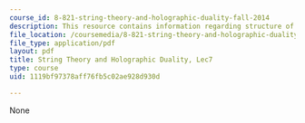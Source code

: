 ```yaml
---
course_id: 8-821-string-theory-and-holographic-duality-fall-2014
description: This resource contains information regarding structure of large-n expansion.
file_location: /coursemedia/8-821-string-theory-and-holographic-duality-fall-2014/1119bf97378aff76fb5c02ae928d930d_MIT8_821S15_Lec7.pdf
file_type: application/pdf
layout: pdf
title: String Theory and Holographic Duality, Lec7
type: course
uid: 1119bf97378aff76fb5c02ae928d930d

---
```

None